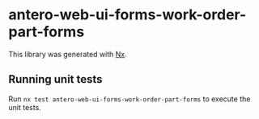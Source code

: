 # antero-web-ui-forms-work-order-part-forms

This library was generated with [Nx](https://nx.dev).

## Running unit tests

Run `nx test antero-web-ui-forms-work-order-part-forms` to execute the unit tests.
